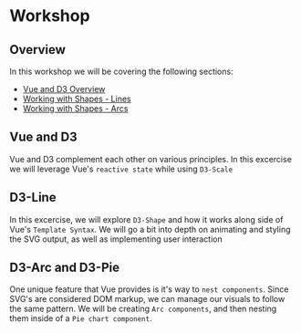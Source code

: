 # Workshop

## Overview
In this workshop we will be covering the following sections:

- [Vue and D3 Overview](#vue-and-d3)
- [Working with Shapes - Lines](#d3-line)
- [Working with Shapes - Arcs](#d3-arc-and-d3-pie)

## Vue and D3

Vue and D3 complement each other on various principles. In this excercise we will leverage Vue's `reactive state` while using `D3-Scale`


## D3-Line

In this excercise, we will explore `D3-Shape` and how it works along side of Vue's `Template Syntax`.
We will go a bit into depth on animating and styling the SVG output, as well as implementing user interaction

## D3-Arc and D3-Pie

One unique feature that Vue provides is it's way to `nest components`. Since SVG's are considered DOM markup, we can manage our visuals to follow the same pattern. We will be creating `Arc components`, and then nesting them inside of a `Pie chart component`.